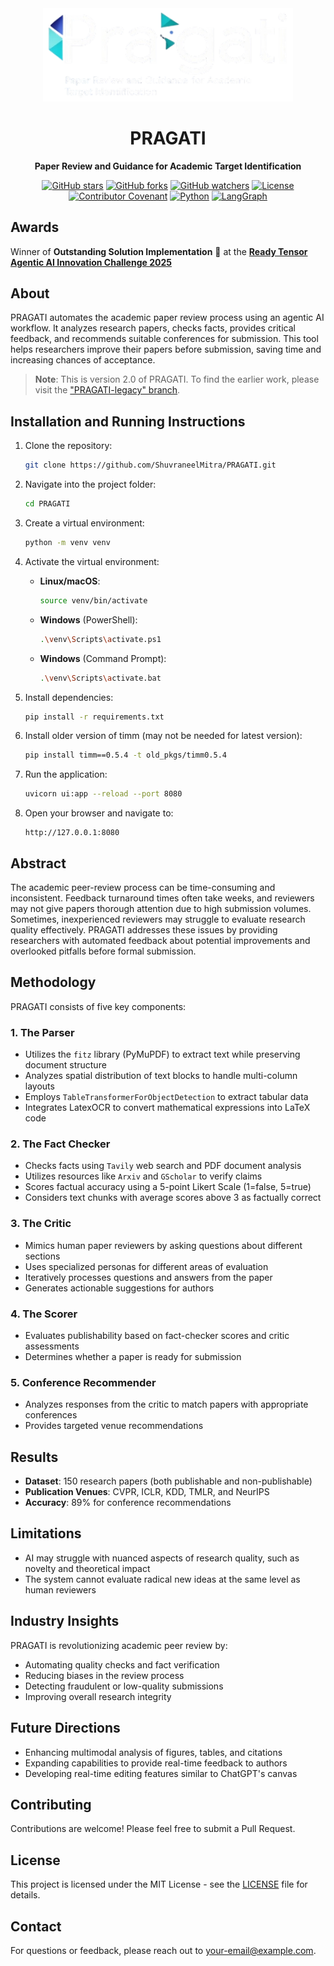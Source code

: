 <div align="center">
  <img src="https://github.com/ShuvraneelMitra/PRAGATI/blob/main/assets/PRAGATI.png" width="400">
  <h1>PRAGATI</h1>
  <p><strong>Paper Review and Guidance for Academic Target Identification</strong></p>
</div>

<div align="center">

[![GitHub stars](https://img.shields.io/github/stars/ShuvraneelMitra/PRAGATI.svg?style=social&label=Star)](https://github.com/ShuvraneelMitra/PRAGATI)
[![GitHub forks](https://img.shields.io/github/forks/ShuvraneelMitra/PRAGATI.svg?style=social&label=Fork)](https://github.com/ShuvraneelMitra/PRAGATI/fork)
[![GitHub watchers](https://img.shields.io/github/watchers/ShuvraneelMitra/PRAGATI.svg?style=social&label=Watch)](https://github.com/ShuvraneelMitra/PRAGATI)
[![License](https://img.shields.io/badge/License-MIT-blue.svg)](LICENSE)
[![Contributor Covenant](https://img.shields.io/badge/Contributor%20Covenant-v2.0%20adopted-ff69b4.svg)](CODE_OF_CONDUCT.md)
[![Python](https://img.shields.io/badge/Python-3.8+-blue.svg)](https://www.python.org/downloads/)
[![LangGraph](https://img.shields.io/badge/LangGraph-Powered-orange.svg)](https://github.com/langchain-ai/langgraph)

</div>

## Awards

Winner of **Outstanding Solution Implementation** 🎉 at the [**Ready Tensor Agentic AI Innovation Challenge 2025**](https://app.readytensor.ai/publications/pragati-paper-review-and-guidance-for-academic-target-identification-Nkv6cLXGp3Hp)

## About

PRAGATI automates the academic paper review process using an agentic AI workflow. It analyzes research papers, checks facts, provides critical feedback, and recommends suitable conferences for submission. This tool helps researchers improve their papers before submission, saving time and increasing chances of acceptance.

> **Note**: This is version 2.0 of PRAGATI. To find the earlier work, please visit the ["PRAGATI-legacy" branch](https://github.com/ShuvraneelMitra/PRAGATI/tree/PRAGATI-legacy).

## Installation and Running Instructions

1. Clone the repository:
   ```bash
   git clone https://github.com/ShuvraneelMitra/PRAGATI.git
   ```

2. Navigate into the project folder:
   ```bash
   cd PRAGATI
   ```

3. Create a virtual environment:
   ```bash
   python -m venv venv
   ```

4. Activate the virtual environment:
   - **Linux/macOS**:
     ```bash
     source venv/bin/activate
     ```
   - **Windows** (PowerShell):
     ```bash
     .\venv\Scripts\activate.ps1
     ```
   - **Windows** (Command Prompt):
     ```bash
     .\venv\Scripts\activate.bat
     ```

5. Install dependencies:
   ```bash
   pip install -r requirements.txt
   ```

6. Install older version of timm (may not be needed for latest version):
   ```bash
   pip install timm==0.5.4 -t old_pkgs/timm0.5.4
   ```

7. Run the application:
   ```bash
   uvicorn ui:app --reload --port 8080
   ```

8. Open your browser and navigate to:
   ```
   http://127.0.0.1:8080
   ```

## Abstract

The academic peer-review process can be time-consuming and inconsistent. Feedback turnaround times often take weeks, and reviewers may not give papers thorough attention due to high submission volumes. Sometimes, inexperienced reviewers may struggle to evaluate research quality effectively. PRAGATI addresses these issues by providing researchers with automated feedback about potential improvements and overlooked pitfalls before formal submission.

## Methodology

PRAGATI consists of five key components:

### 1. The Parser

- Utilizes the `fitz` library (PyMuPDF) to extract text while preserving document structure
- Analyzes spatial distribution of text blocks to handle multi-column layouts
- Employs `TableTransformerForObjectDetection` to extract tabular data
- Integrates LatexOCR to convert mathematical expressions into LaTeX code

### 2. The Fact Checker

- Checks facts using `Tavily` web search and PDF document analysis
- Utilizes resources like `Arxiv` and `GScholar` to verify claims
- Scores factual accuracy using a 5-point Likert Scale (1=false, 5=true)
- Considers text chunks with average scores above 3 as factually correct

### 3. The Critic

- Mimics human paper reviewers by asking questions about different sections
- Uses specialized personas for different areas of evaluation
- Iteratively processes questions and answers from the paper
- Generates actionable suggestions for authors

### 4. The Scorer

- Evaluates publishability based on fact-checker scores and critic assessments
- Determines whether a paper is ready for submission

### 5. Conference Recommender

- Analyzes responses from the critic to match papers with appropriate conferences
- Provides targeted venue recommendations

## Results

- **Dataset**: 150 research papers (both publishable and non-publishable)
- **Publication Venues**: CVPR, ICLR, KDD, TMLR, and NeurIPS
- **Accuracy**: 89% for conference recommendations

## Limitations

- AI may struggle with nuanced aspects of research quality, such as novelty and theoretical impact
- The system cannot evaluate radical new ideas at the same level as human reviewers

## Industry Insights

PRAGATI is revolutionizing academic peer review by:
- Automating quality checks and fact verification
- Reducing biases in the review process
- Detecting fraudulent or low-quality submissions
- Improving overall research integrity

## Future Directions

- Enhancing multimodal analysis of figures, tables, and citations
- Expanding capabilities to provide real-time feedback to authors
- Developing real-time editing features similar to ChatGPT's canvas

## Contributing

Contributions are welcome! Please feel free to submit a Pull Request.

## License

This project is licensed under the MIT License - see the [LICENSE](LICENSE) file for details.

## Contact

For questions or feedback, please reach out to [your-email@example.com](mailto:your-email@example.com).
